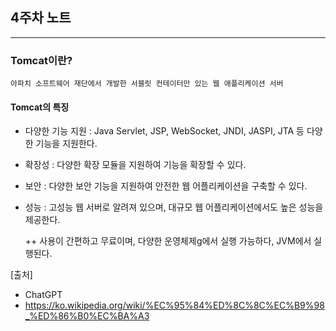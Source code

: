 ## 4주차 노트

---

### Tomcat이란?
    아파치 소프트웨어 재단에서 개발한 서블릿 컨테이터만 있는 웹 애플리케이션 서버

#### Tomcat의 특징

- 다양한 기능 지원 : Java Servlet, JSP, WebSocket, JNDI, JASPI, JTA 등 다양한 기능을 지원한다.
- 확장성 : 다양한 확장 모듈을 지원하여 기능을 확장할 수 있다.
- 보안 : 다양한 보안 기능을 지원하여 안전한 웹 어플리케이션을 구축할 수 있다.
- 성능 : 고성능 웹 서버로 알려져 있으며, 대규모 웹 어플리케이션에서도 높은 성능을 제공한다.

    ++ 사용이 간편하고 무료이며, 다양한 운영체제g에서 실행 가능하다, JVM에서 실행된다.


[출처]
- ChatGPT
- https://ko.wikipedia.org/wiki/%EC%95%84%ED%8C%8C%EC%B9%98_%ED%86%B0%EC%BA%A3